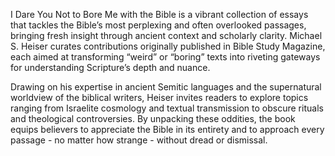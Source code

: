 I Dare You Not to Bore Me with the Bible is a vibrant collection of essays that tackles the Bible’s most perplexing and often overlooked passages, bringing fresh insight through ancient context and scholarly clarity. Michael S. Heiser curates contributions originally published in Bible Study Magazine, each aimed at transforming “weird” or “boring” texts into riveting gateways for understanding Scripture’s depth and nuance.

Drawing on his expertise in ancient Semitic languages and the supernatural worldview of the biblical writers, Heiser invites readers to explore topics ranging from Israelite cosmology and textual transmission to obscure rituals and theological controversies. By unpacking these oddities, the book equips believers to appreciate the Bible in its entirety and to approach every passage - no matter how strange - without dread or dismissal.
